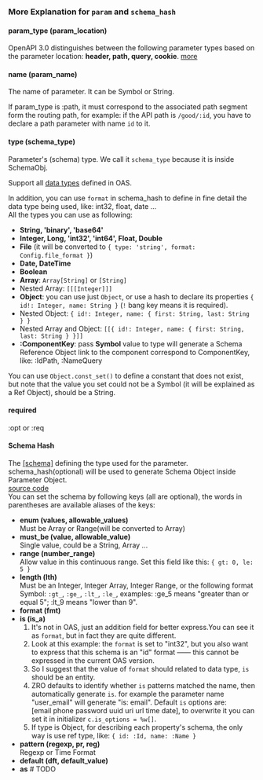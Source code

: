 ### More Explanation for `param` and `schema_hash`

#### param_type (param_location)
OpenAPI 3.0 distinguishes between the following parameter types based on the parameter location: 
**header, path, query, cookie**. [more](https://swagger.io/docs/specification/describing-parameters/)

#### name (param_name)
The name of parameter. It can be Symbol or String.

If param_type is :path, it must correspond to the associated path segment form 
the routing path, for example: if the API path is `/good/:id`, you have to declare a path parameter with name `id` to it.

#### type (schema_type)
Parameter's (schema) type. We call it `schema_type` because it is inside SchemaObj.

Support all [data types](https://github.com/OAI/OpenAPI-Specification/blob/OpenAPI.next/versions/3.0.0.md#dataTypes) defined in OAS.   

In addition, you can use `format` in schema_hash to define in fine detail the data type being used, like: 
int32, float, date ...  
All the types you can use as following:
  - **String, 'binary', 'base64'**
  - **Integer, Long, 'int32', 'int64', Float, Double**
  - **File** (it will be converted to `{ type: 'string', format: Config.file_format }`)
  - **Date, DateTime**
  - **Boolean**
  - **Array**: `Array[String]` or `[String]`
  - Nested Array: `[[[Integer]]]`
  - **Object**: you can use just `Object`, or use a hash to declare its properties `{ id!: Integer, name: String }` 
  (`!` bang key means it is required).
  - Nested Object: `{ id!: Integer, name: { first: String, last: String } }`
  - Nested Array and Object: `[[{ id!: Integer, name: { first: String, last: String } }]]`
  - **:ComponentKey**: pass **Symbol** value to type will generate a Schema Reference Object link 
  to the component correspond to ComponentKey, like: :IdPath, :NameQuery
  
  You can use `Object.const_set()` to define a constant that does not exist, but note that 
  the value you set could not be a Symbol (it will be explained as a Ref Object), should be a String.

#### required
 :opt or :req

#### Schema Hash

The [[schema]](https://github.com/OAI/OpenAPI-Specification/blob/OpenAPI.next/versions/3.0.0.md#schemaObject) defining the type used for the parameter. 
schema_hash(optional) will be used to generate Schema Object inside Parameter Object.  
[source code](https://github.com/zhandao/zero-rails_openapi/blob/master/lib/oas_objs/schema_obj.rb)  
You can set the schema by following keys (all are optional), the words in parentheses are available aliases of the keys:  
  - **enum (values, allowable_values)**  
  Must be Array or Range(will be converted to Array)
  - **must_be (value, allowable_value)**  
  Single value, could be a String, Array ...  
  - **range (number_range)**  
  Allow value in this continuous range. Set this field like this: `{ gt: 0, le: 5 }`
  - **length (lth)**  
  Must be an Integer, Integer Array, Integer Range, or the following format Symbol: `:gt_`, `:ge_`, `:lt_`, `:le_`, examples: :ge_5 means "greater than or equal 5"; :lt_9 means "lower than 9".
  - **format (fmt)**
  - **is (is_a)**  
    1. It's not in OAS, just an addition field for better express.You can see it as `format`, but in fact they are quite different.  
    2. Look at this example: the `format` is set to "int32", but you also want to express that this 
    schema is an "id" format —— this cannot be expressed in the current OAS version.  
    3. So I suggest that the value of `format` should related to data type, `is` should be an entity.  
    4. ZRO defaults to identify whether `is` patterns matched the name, then automatically generate `is`. 
    for example the parameter name "user_email" will generate "is: email". Default `is` options are:  
    [email phone password uuid uri url time date], to overwrite it you can set it in initializer `c.is_options = %w[]`.
    5. If type is Object, for describing each property's schema, the only way is use ref type, like: `{ id: :Id, name: :Name }`
  - **pattern (regexp, pr, reg)**  
  Regexp or Time Format
  - **default (dft, default_value)**
  - **as** # TODO
